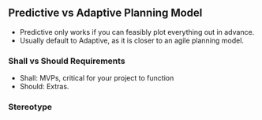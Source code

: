 ## Predictive vs Adaptive Planning Model
- Predictive only works if you can feasibly plot everything out in advance.
- Usually default to Adaptive, as it is closer to an agile planning model.

### Shall vs Should Requirements
- Shall: MVPs, critical for your project to function
- Should: Extras.

### Stereotype
